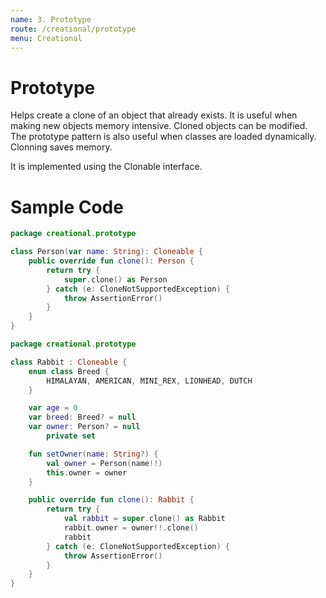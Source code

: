 ```yaml
---
name: 3. Prototype
route: /creational/prototype
menu: Creational
---
```


# Prototype

Helps create a clone of an object that already exists. It is useful when making new objects memory intensive. Cloned objects can be modified. The prototype pattern is also useful when classes are loaded dynamically. Clonning saves memory.

It is implemented using the Clonable interface.

# Sample Code

```kotlin
package creational.prototype

class Person(var name: String): Cloneable {
    public override fun clone(): Person {
        return try {
            super.clone() as Person
        } catch (e: CloneNotSupportedException) {
            throw AssertionError()
        }
    }
}

package creational.prototype

class Rabbit : Cloneable {
    enum class Breed {
        HIMALAYAN, AMERICAN, MINI_REX, LIONHEAD, DUTCH
    }

    var age = 0
    var breed: Breed? = null
    var owner: Person? = null
        private set

    fun setOwner(name: String?) {
        val owner = Person(name!!)
        this.owner = owner
    }

    public override fun clone(): Rabbit {
        return try {
            val rabbit = super.clone() as Rabbit
            rabbit.owner = owner!!.clone()
            rabbit
        } catch (e: CloneNotSupportedException) {
            throw AssertionError()
        }
    }
}
```
